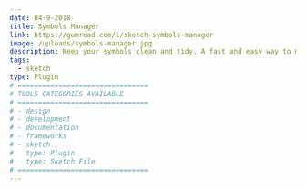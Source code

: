 ```yaml
---
date: 04-9-2018
title: Symbols Manager
link: https://gumroad.com/l/sketch-symbols-manager
image: /uploads/symbols-manager.jpg
description: Keep your symbols clean and tidy. A fast and easy way to manage all your symbols. No more hassle with long and complex symbols name, or renaming tons of symbols because you misspelled a folder name.
tags:
  - sketch
type: Plugin
# ================================
# TOOLS CATEGORIES AVAILABLE
# ================================
# - design
# - development
# - documentation
# - frameworks
# - sketch
#   type: Plugin
#   type: Sketch File
# ================================
---
```

